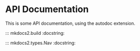 # API Documentation

This is some API documentation, using the autodoc extension.

::: mkdocs2.build
    :docstring:

::: mkdocs2.types.Nav
    :docstring:
